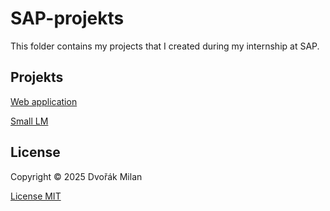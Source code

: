 # SAP-projekts

This folder contains my projects that I created during my internship at SAP.

## Projekts

[Web application](./Web%20application/README.md)

[Small LM](./Small%20LM/README.md)

## License

Copyright © 2025 Dvořák Milan

[License MIT](./LICENSE)
